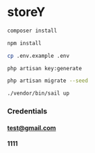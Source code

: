 # storeY

```bash
composer install
```
```bash
npm install
```
```bash
cp .env.example .env
```
```bash
php artisan key:generate
```
```bash
php artisan migrate --seed
```
```bash
./vendor/bin/sail up
```

### Credentials

#### test@gmail.com
#### 1111
